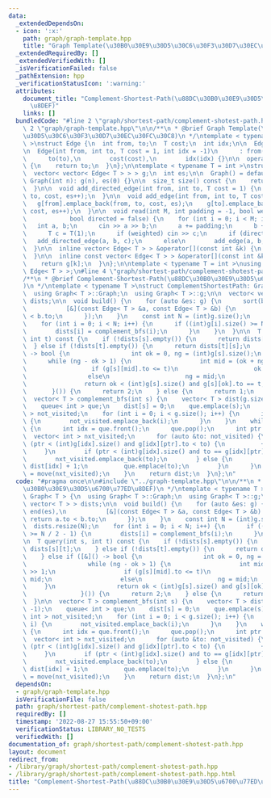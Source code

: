 ```yaml
---
data:
  _extendedDependsOn:
  - icon: ':x:'
    path: graph/graph-template.hpp
    title: "Graph Template(\u30B0\u30E9\u30D5\u30C6\u30F3\u30D7\u30EC\u30FC\u30C8)"
  _extendedRequiredBy: []
  _extendedVerifiedWith: []
  _isVerificationFailed: false
  _pathExtension: hpp
  _verificationStatusIcon: ':warning:'
  attributes:
    document_title: "Complement-Shortest-Path(\u88DC\u30B0\u30E9\u30D5\u6700\u77ED\
      \u8DEF)"
    links: []
  bundledCode: "#line 2 \"graph/shortest-path/complement-shotest-path.hpp\"\n\n#line\
    \ 2 \"graph/graph-template.hpp\"\n\n/**\n * @brief Graph Template(\u30B0\u30E9\
    \u30D5\u30C6\u30F3\u30D7\u30EC\u30FC\u30C8)\n */\ntemplate < typename T = int\
    \ >\nstruct Edge {\n  int from, to;\n  T cost;\n  int idx;\n\n  Edge() = default;\n\
    \n  Edge(int from, int to, T cost = 1, int idx = -1)\n      : from(from),\n  \
    \      to(to),\n        cost(cost),\n        idx(idx) {}\n\n  operator int() const\
    \ {\n    return to;\n  }\n};\n\ntemplate < typename T = int >\nstruct Graph {\n\
    \  vector< vector< Edge< T > > > g;\n  int es;\n\n  Graph() = default;\n\n  explicit\
    \ Graph(int n): g(n), es(0) {}\n\n  size_t size() const {\n    return g.size();\n\
    \  }\n\n  void add_directed_edge(int from, int to, T cost = 1) {\n    g[from].emplace_back(from,\
    \ to, cost, es++);\n  }\n\n  void add_edge(int from, int to, T cost = 1) {\n \
    \   g[from].emplace_back(from, to, cost, es);\n    g[to].emplace_back(to, from,\
    \ cost, es++);\n  }\n\n  void read(int M, int padding = -1, bool weighted = false,\n\
    \            bool directed = false) {\n    for (int i = 0; i < M; i++) {\n   \
    \   int a, b;\n      cin >> a >> b;\n      a += padding;\n      b += padding;\n\
    \      T c = T(1);\n      if (weighted) cin >> c;\n      if (directed)\n     \
    \   add_directed_edge(a, b, c);\n      else\n        add_edge(a, b, c);\n    }\n\
    \  }\n\n  inline vector< Edge< T > > &operator[](const int &k) {\n    return g[k];\n\
    \  }\n\n  inline const vector< Edge< T > > &operator[](const int &k) const {\n\
    \    return g[k];\n  }\n};\n\ntemplate < typename T = int >\nusing Edges = vector<\
    \ Edge< T > >;\n#line 4 \"graph/shortest-path/complement-shotest-path.hpp\"\n\n\
    /**\n * @brief Complement-Shortest-Path(\u88DC\u30B0\u30E9\u30D5\u6700\u77ED\u8DEF\
    )\n */\ntemplate < typename T >\nstruct ComplementShortestPath: Graph< T > {\n\
    \  using Graph< T >::Graph;\n  using Graph< T >::g;\n\n  vector< vector< T > >\
    \ dists;\n\n  void build() {\n    for (auto &es: g) {\n      sort(begin(es), end(es),\n\
    \           [&](const Edge< T > &a, const Edge< T > &b) {\n        return a.to\
    \ < b.to;\n      });\n    }\n    const int N = (int)g.size();\n    dists.resize(N);\n\
    \    for (int i = 0; i < N; i++) {\n      if ((int)g[i].size() >= N / 2 - 1) {\n\
    \        dists[i] = complement_bfs(i);\n      }\n    }\n  }\n\n  T query(int s,\
    \ int t) const {\n    if (!dists[s].empty()) {\n      return dists[s][t];\n  \
    \  } else if (!dists[t].empty()) {\n      return dists[t][s];\n    } else if ([&]()\
    \ -> bool {\n                 int ok = 0, ng = (int)g[s].size();\n           \
    \      while (ng - ok > 1) {\n                   int mid = (ok + ng) >> 1;\n \
    \                  if (g[s][mid].to <= t)\n                     ok = mid;\n  \
    \                 else\n                     ng = mid;\n                 }\n \
    \                return ok < (int)g[s].size() and g[s][ok].to == t;\n        \
    \       }()) {\n      return 2;\n    } else {\n      return 1;\n    }\n  }\n\n\
    \  vector< T > complement_bfs(int s) {\n    vector< T > dist(g.size(), -1);\n\
    \    queue< int > que;\n    dist[s] = 0;\n    que.emplace(s);\n    vector< int\
    \ > not_visited;\n    for (int i = 0; i < g.size(); i++) {\n      if (s != i)\
    \ {\n        not_visited.emplace_back(i);\n      }\n    }\n    while (!que.empty())\
    \ {\n      int idx = que.front();\n      que.pop();\n      int ptr = 0;\n    \
    \  vector< int > nxt_visited;\n      for (auto &to: not_visited) {\n        while\
    \ (ptr < (int)g[idx].size() and g[idx][ptr].to < to) {\n          ++ptr;\n   \
    \     }\n        if (ptr < (int)g[idx].size() and to == g[idx][ptr].to) {\n  \
    \        nxt_visited.emplace_back(to);\n        } else {\n          dist[to] =\
    \ dist[idx] + 1;\n          que.emplace(to);\n        }\n      }\n      not_visited\
    \ = move(nxt_visited);\n    }\n    return dist;\n  }\n};\n"
  code: "#pragma once\n\n#include \"../graph-template.hpp\"\n\n/**\n * @brief Complement-Shortest-Path(\u88DC\
    \u30B0\u30E9\u30D5\u6700\u77ED\u8DEF)\n */\ntemplate < typename T >\nstruct ComplementShortestPath:\
    \ Graph< T > {\n  using Graph< T >::Graph;\n  using Graph< T >::g;\n\n  vector<\
    \ vector< T > > dists;\n\n  void build() {\n    for (auto &es: g) {\n      sort(begin(es),\
    \ end(es),\n           [&](const Edge< T > &a, const Edge< T > &b) {\n       \
    \ return a.to < b.to;\n      });\n    }\n    const int N = (int)g.size();\n  \
    \  dists.resize(N);\n    for (int i = 0; i < N; i++) {\n      if ((int)g[i].size()\
    \ >= N / 2 - 1) {\n        dists[i] = complement_bfs(i);\n      }\n    }\n  }\n\
    \n  T query(int s, int t) const {\n    if (!dists[s].empty()) {\n      return\
    \ dists[s][t];\n    } else if (!dists[t].empty()) {\n      return dists[t][s];\n\
    \    } else if ([&]() -> bool {\n                 int ok = 0, ng = (int)g[s].size();\n\
    \                 while (ng - ok > 1) {\n                   int mid = (ok + ng)\
    \ >> 1;\n                   if (g[s][mid].to <= t)\n                     ok =\
    \ mid;\n                   else\n                     ng = mid;\n            \
    \     }\n                 return ok < (int)g[s].size() and g[s][ok].to == t;\n\
    \               }()) {\n      return 2;\n    } else {\n      return 1;\n    }\n\
    \  }\n\n  vector< T > complement_bfs(int s) {\n    vector< T > dist(g.size(),\
    \ -1);\n    queue< int > que;\n    dist[s] = 0;\n    que.emplace(s);\n    vector<\
    \ int > not_visited;\n    for (int i = 0; i < g.size(); i++) {\n      if (s !=\
    \ i) {\n        not_visited.emplace_back(i);\n      }\n    }\n    while (!que.empty())\
    \ {\n      int idx = que.front();\n      que.pop();\n      int ptr = 0;\n    \
    \  vector< int > nxt_visited;\n      for (auto &to: not_visited) {\n        while\
    \ (ptr < (int)g[idx].size() and g[idx][ptr].to < to) {\n          ++ptr;\n   \
    \     }\n        if (ptr < (int)g[idx].size() and to == g[idx][ptr].to) {\n  \
    \        nxt_visited.emplace_back(to);\n        } else {\n          dist[to] =\
    \ dist[idx] + 1;\n          que.emplace(to);\n        }\n      }\n      not_visited\
    \ = move(nxt_visited);\n    }\n    return dist;\n  }\n};\n"
  dependsOn:
  - graph/graph-template.hpp
  isVerificationFile: false
  path: graph/shortest-path/complement-shotest-path.hpp
  requiredBy: []
  timestamp: '2022-08-27 15:55:50+09:00'
  verificationStatus: LIBRARY_NO_TESTS
  verifiedWith: []
documentation_of: graph/shortest-path/complement-shotest-path.hpp
layout: document
redirect_from:
- /library/graph/shortest-path/complement-shotest-path.hpp
- /library/graph/shortest-path/complement-shotest-path.hpp.html
title: "Complement-Shortest-Path(\u88DC\u30B0\u30E9\u30D5\u6700\u77ED\u8DEF)"
---
```

